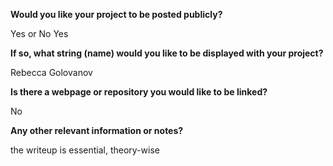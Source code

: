 **Would you like your project to be posted publicly?**

Yes or No
Yes

**If so, what string (name) would you like to be displayed with your project?**

Rebecca Golovanov

**Is there a webpage or repository you would like to be linked?**

No

**Any other relevant information or notes?**

the writeup is essential, theory-wise
